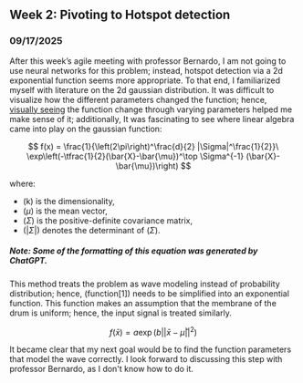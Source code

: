 ## Week 2: Pivoting to Hotspot detection

### 09/17/2025
After this week’s agile meeting with professor Bernardo, I am not going to use neural networks for this problem; instead, hotspot detection via a 2d exponential function seems more appropriate. To that end, I familiarized myself with literature on the 2d gaussian distribution. It was difficult to visualize how the different parameters changed the function; hence, [visually seeing](https://www.youtube.com/watch?v=UVvuwv-ne1I) the function change through varying parameters helped me make sense of it; additionally, It was fascinating to see where linear algebra came into play on the gaussian function:

$$
f(x) = \frac{1}{\left(2\pi\right)^\frac{d}{2} |\Sigma|^\frac{1}{2}}\ 
\exp\left(-\tfrac{1}{2}(\bar{X}-\bar{\mu})^\top \Sigma^{-1} (\bar{X}-\bar{\mu})\right) 
$$


where:
- (k\) is the dimensionality,
- ($\mu$) is the mean vector,
- ($\Sigma$) is the positive-definite covariance matrix,
- ($|\Sigma|$) denotes the determinant of ($\Sigma$).
##### Note: Some of the formatting of this equation was generated by ChatGPT.

This method treats the problem as wave modeling instead of probability distribution; hence, (function[1]) needs to be simplified into an exponential function. This function makes an assumption that the membrane of the drum is uniform; hence, the input signal is treated similarly. 

$$
f(\bar{x}) = a \exp(b ||\bar{x}-\bar{\mu}||^2)
$$

It became clear that my next goal would be to find the function parameters that model the wave correctly. I look forward to discussing this step with professor Bernardo, as I don't know how to do it.
